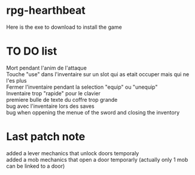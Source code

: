 # rpg-hearthbeat
Here is the exe to download to install the game


# TO DO list
Mort pendant l'anim de l'attaque  
Touche "use" dans l'inventaire sur un slot qui as etait occuper mais qui ne l'es plus  
Fermer l'inventaire pendant la selection "equip" ou "unequip"  
Inventaire trop "rapide" pour le clavier  
premiere bulle de texte du coffre trop grande  
bug avec l'inventaire lors des saves   
bug when oppening the menue of the sword and closing the inventory

# Last patch note
added a lever mechanics that unlock doors temporaly  
added a mob mechanics that open a door temporarly (actually only 1 mob can be linked to a door)  
